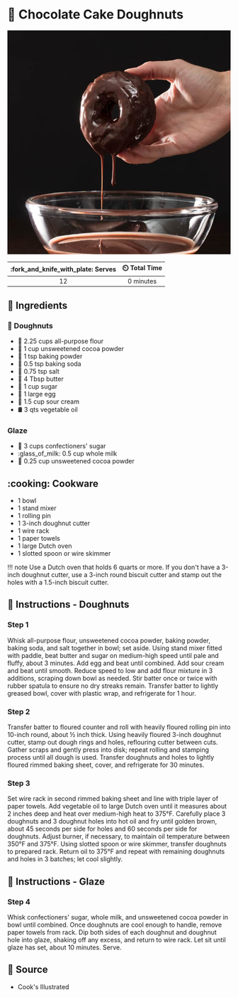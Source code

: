 # :doughnut: Chocolate Cake Doughnuts

![Chocolate Cake Doughnuts](../assets/images/chocolate-cake-doughnuts.jpg)

| :fork_and_knife_with_plate: Serves | :timer_clock: Total Time |
|:----------------------------------:|:-----------------------: |
| 12 | 0 minutes |

## :salt: Ingredients

### :doughnut: Doughnuts

- :ear_of_rice: 2.25 cups all-purpose flour
- :chocolate_bar: 1 cup unsweetened cocoa powder
- :dash: 1 tsp baking powder
- :cup_with_straw: 0.5 tsp baking soda
- :salt: 0.75 tsp salt
- :butter: 4 Tbsp butter
- :candy: 1 cup sugar
- :egg: 1 large egg
- :rice: 1.5 cup sour cream
- :oil_drum: 3 qts vegetable oil

### Glaze

- :candy: 3 cups confectioners' sugar
- :glass_of_milk: 0.5 cup whole milk
- :chocolate_bar: 0.25 cup unsweetened cocoa powder

## :cooking: Cookware

- 1 bowl
- 1 stand mixer
- 1 rolling pin
- 1 3-inch doughnut cutter
- 1 wire rack
- 1 paper towels
- 1 large Dutch oven
- 1 slotted spoon or wire skimmer

!!! note
    Use a Dutch oven that holds 6 quarts or more. If you don't have a 3-inch doughnut cutter, use a 3-inch round
    biscuit cutter and stamp out the holes with a 1.5-inch biscuit cutter.

## :pencil: Instructions - Doughnuts

### Step 1

Whisk all-purpose flour, unsweetened cocoa powder, baking powder, baking soda, and salt together in
bowl; set aside. Using stand mixer fitted with paddle, beat butter and sugar on medium-high speed until pale and fluffy,
about 3 minutes. Add egg and beat until combined. Add sour cream and beat until smooth. Reduce speed to low and add
flour mixture in 3 additions, scraping down bowl as needed. Stir batter once or twice with rubber spatula to ensure no
dry streaks remain. Transfer batter to lightly greased bowl, cover with plastic wrap, and refrigerate for 1 hour.

### Step 2

Transfer batter to floured counter and roll with heavily floured rolling pin into 10-inch round, about ½ inch thick.
Using heavily floured 3-inch doughnut cutter, stamp out dough rings and holes, reflouring cutter between cuts. Gather
scraps and gently press into disk; repeat rolling and stamping process until all dough is used. Transfer doughnuts and
holes to lightly floured rimmed baking sheet, cover, and refrigerate for 30 minutes.

### Step 3

Set wire rack in second rimmed baking sheet and line with triple layer of paper towels. Add vegetable oil to large Dutch
oven until it measures about 2 inches deep and heat over medium-high heat to 375°F. Carefully place 3 doughnuts and 3
doughnut holes into hot oil and fry until golden brown, about 45 seconds per side for holes and 60 seconds per side for
doughnuts. Adjust burner, if necessary, to maintain oil temperature between 350°F and 375°F. Using slotted spoon or
wire skimmer, transfer doughnuts to prepared rack. Return oil to 375°F and repeat with remaining doughnuts and holes in
3 batches; let cool slightly.

## :pencil: Instructions - Glaze

### Step 4

Whisk confectioners' sugar, whole milk, and unsweetened cocoa powder in bowl until combined. Once
doughnuts are cool enough to handle, remove paper towels from rack. Dip both sides of each doughnut and doughnut hole
into glaze, shaking off any excess, and return to wire rack. Let sit until glaze has set, about 10 minutes. Serve.

## :link: Source

- Cook's Illustrated
